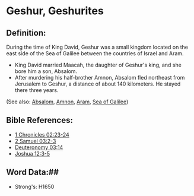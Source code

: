 # Geshur, Geshurites #

## Definition: ##

During the time of King David, Geshur was a small kingdom located on the east side of the Sea of Galilee between the countries of Israel and Aram.

* King David married Maacah, the daughter of Geshur's king, and she bore him a son, Absalom.
* After murdering his half-brother Amnon, Absalom fled northeast from Jerusalem to Geshur, a distance of about 140 kilometers. He stayed there three years.

(See also: [Absalom](absalom.md), [Amnon](amnon.md), [Aram](aram.md), [Sea of Galilee](seaofgalilee.md))

## Bible References: ##

* [1 Chronicles 02:23-24](rc://en/tn/help/1ch/02/23)
* [2 Samuel 03:2-3](rc://en/tn/help/2sa/03/02)
* [Deuteronomy 03:14](rc://en/tn/help/deu/03/14)
* [Joshua 12:3-5](rc://en/tn/help/jos/12/03)

## Word Data:##

* Strong's: H1650
